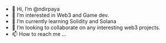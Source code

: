 - 👋 Hi, I’m @ndirpaya
- 👀 I’m interested in Web3 and Game dev.
- 🌱 I’m currently learning Solidity and Solana
- 💞️ I’m looking to collaborate on any interesting web3 projects.
- 📫 How to reach me ...

<!---
ndirpaya/ndirpaya is a ✨ special ✨ repository because its `README.md` (this file) appears on your GitHub profile.
You can click the Preview link to take a look at your changes.
--->
